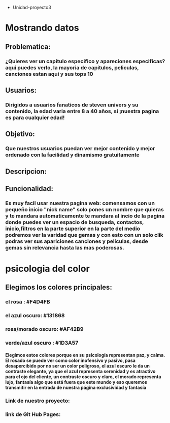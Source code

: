 * Unidad-proyecto3
# Mostrando datos 

## Problematica: 
### ¿Quieres ver un capitulo especifico y apareciones especificas? aqui puedes verlo, la mayoria de capitulos, peliculas, canciones estan aqui y sus tops 10 
## Usuarios:
### Dirigidos a usuarios fanaticos de steven univers y su contenido, la edad varia entre 8 a 40 años, si ¡nuestra pagina es para cualquier edad!

## Objetivo:
### Que nuestros usuarios puedan ver mejor contenido y mejor ordenado con la facilidad y dinamismo gratuitamente 

## Descripcion:


## Funcionalidad:

### Es muy facil usar nuestra pagina web: comensamos con un pequeño inicio "nick name" solo pones un nombre que quieras y te mandara automaticamente te mandara al incio de la pagina donde puedes ver un espacio de busqueda, contactos, inicio,filtros en la parte superior en la parte del medio podremos ver la varidad que gemas y con esto con un solo clik podras ver sus apariciones canciones y peliculas, desde gemas sin relevancia hasta las mas poderosas. 

# psicologia del color 
## Elegimos los colores principales:
### el rosa : #F4D4FB
### el azul oscuro: #131868
### rosa/morado oscuro: #AF42B9
### verde/azul oscuro : #1D3A57
#### Elegimos estos colores porque en su psicología representan paz, y calma. El rosado se puede ver como color inofensivo y pasivo, pasa desapercibido por no ser un  color peligroso, el azul oscuro le da un contraste elegante, ya que el azul representa serenidad y es atractivo para el ojo del cliente, un contraste oscuro y claro, el morado representa lujo, fantasía algo que está fuera que este mundo y eso queremos transmitir en la entrada de nuestra página exclusividad y fantasía 
### Link de nuestro proyecto:


### link de Git Hub Pages: 
